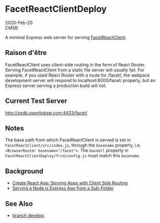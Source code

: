 # FacetReactClientDeploy

2020-Feb-20  
CMSB

A minimal Express web server for serving [FacetReactClient](https://github.com/cblakeley/FacetReactClient).

## Raison d'être
FacetReactClient uses client-side routing in the form of React Router. Serving FacetReactClient from a static file server will usually fail. For example, if you used React Router with a route for /facet/, the webpack development server will respond to localhost:8000/facet/ properly, but an Express server serving a production build will not.

## Current Test Server

<http://osdb.openlinksw.com:4433/facet/>

## Notes

The base path from which FacetReactClient is served is set in `FacetReactClient/src/index.js`, through the `basename` property, i.e. `<BrowserRouter basename="/facet">`. The `baseUrl` property in `FacetReactClientDeploy/frcd/config.js` must match this `basename`.

## Background

* [Create React App: Serving Apps with Client Side Routing](https://create-react-app.dev/docs/deployment/#serving-apps-with-client-side-routing)
* [Serving a Node.js Express App from a Sub-Folder](https://hackernoon.com/serving-a-nodejs-express-app-from-a-subfolder-a-routing-lifehack-zj2ov35mf)

## See Also

* [branch develop](https://github.com/cblakeley/FacetReactClientDeploy/tree/develop)
